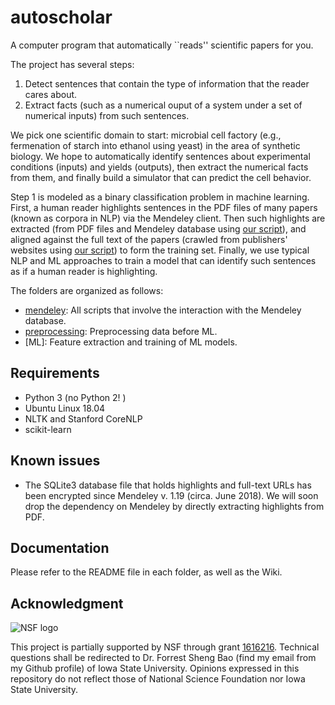 # autoscholar
A computer program that automatically ``reads'' scientific papers for you. 

The project has several steps:
1. Detect sentences that contain the type of information that the reader cares about. 
2. Extract facts (such as a numerical ouput of a system under a set of numerical inputs) from such sentences.

We pick one scientific domain to start: microbial cell factory (e.g., fermenation of starch into ethanol using yeast) in the area of synthetic biology. We hope to automatically identify sentences about experimental conditions (inputs) and yields (outputs), then extract the numerical facts from them, and finally build a simulator that can predict the cell behavior. 

Step 1 is modeled as a binary classification problem in machine learning. First, a human reader highlights sentences in the PDF files of many papers (known as corpora in NLP) via the Mendeley client. Then such highlights are extracted (from PDF files and Mendeley database using [our script](mendeley/highlight_extract)), and aligned against the full text of the papers (crawled from publishers' websites using [our script](mendeley/paper_html_download)) to form the training set. Finally, we use typical NLP and ML approaches to train a model that can identify such sentences as if a human reader is highlighting. 

The folders are organized as follows: 
* [mendeley](mendeley): All scripts that involve the interaction with the Mendeley database. 
* [preprocessing](preprocessing): Preprocessing data before ML. 
* [ML]: Feature extraction and training of ML models. 

## Requirements
* Python 3 (no Python 2! )
* Ubuntu Linux 18.04
* NLTK and Stanford CoreNLP
* scikit-learn

## Known issues
* The SQLite3 database file that holds highlights and full-text URLs has been encrypted since Mendeley v. 1.19 (circa. June 2018). We will soon drop the dependency on Mendeley by directly extracting highlights from PDF. 

## Documentation
Please refer to the README file in each folder, as well as the Wiki. 

## Acknowledgment 

![NSF logo](https://www.nsf.gov/images/logos/nsf1.jpg "NSF logo")

This project is partially supported by NSF through grant [1616216](https://www.nsf.gov/awardsearch/showAward?AWD_ID=1616216 "NSF award page of the grant"). Technical questions shall be redirected to Dr. Forrest Sheng Bao (find my email from my Github profile) of Iowa State University. Opinions expressed in this repository do not reflect those of National Science Foundation nor Iowa State University. 
